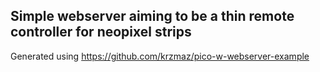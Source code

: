 Simple webserver aiming to be a thin remote controller for neopixel strips
-----
Generated using https://github.com/krzmaz/pico-w-webserver-example